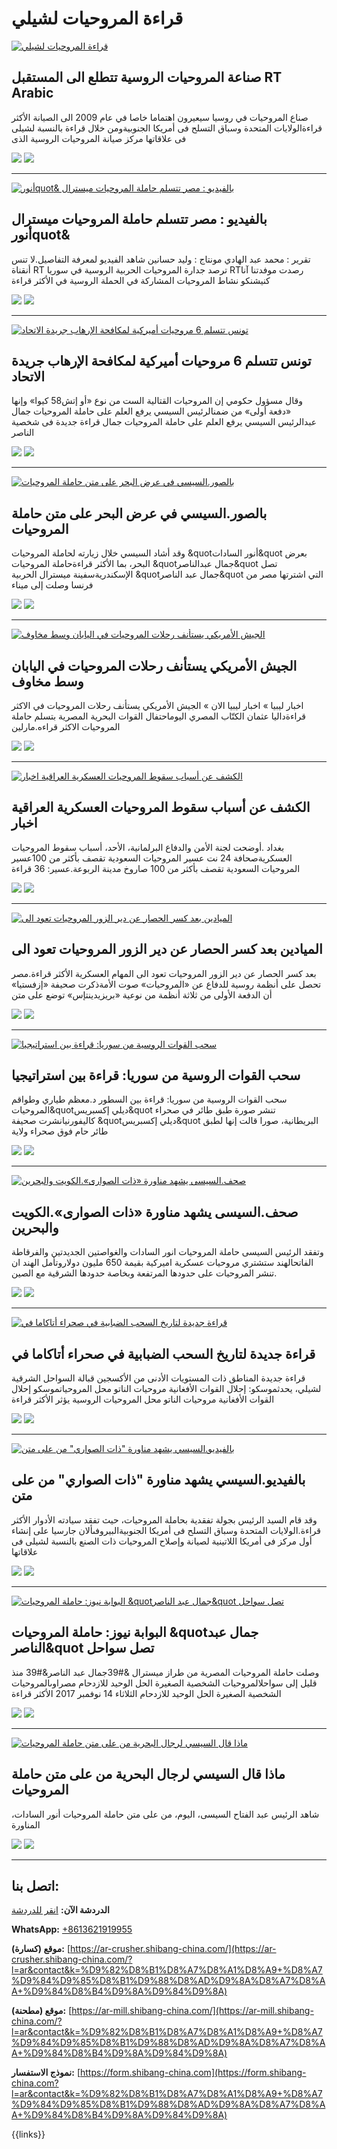 # قراءة المروحيات لشيلي

<a href="https://swt.shibang-china.com/?n=lxq&l=ar&img&k=%D9%82%D8%B1%D8%A7%D8%A1%D8%A9+%D8%A7%D9%84%D9%85%D8%B1%D9%88%D8%AD%D9%8A%D8%A7%D8%AA+%D9%84%D8%B4%D9%8A%D9%84%D9%8A" target="_blank">![قراءة المروحيات لشيلي](http://static.shibang-china.com/all-800x300/1380.jpg)</a>

## صناعة المروحيات الروسية تتطلع الى المستقبل RT Arabic
صناع المروحيات في روسيا سيعيرون اهتماما خاصا في عام 2009 الى الصيانة الأكثر قراءةالولايات المتحدة وسباق التسلح فى أمريكا الجنوبيةومن خلال قراءة بالنسبة لشيلى فى علاقاتها مركز صيانة المروحيات الروسية الذى


<a href="https://whatsapp.shibangsoft.com/WhatsApp.php" target="_blank" title="WhatsApp">![](http://static.shibang-china.com/icon/whatsapp.png)</a> <a href="https://swt.shibang-china.com/?n=lxq&l=ar&icon&k=%D9%82%D8%B1%D8%A7%D8%A1%D8%A9+%D8%A7%D9%84%D9%85%D8%B1%D9%88%D8%AD%D9%8A%D8%A7%D8%AA+%D9%84%D8%B4%D9%8A%D9%84%D9%8A" target="_blank">![](http://static.shibang-china.com/icon/chat-ar.png)</a>

---

<a href="https://swt.shibang-china.com/?n=lxq&l=ar&img&k=%D9%82%D8%B1%D8%A7%D8%A1%D8%A9+%D8%A7%D9%84%D9%85%D8%B1%D9%88%D8%AD%D9%8A%D8%A7%D8%AA+%D9%84%D8%B4%D9%8A%D9%84%D9%8A" target="_blank">![‫بالفيديو : مصر تتسلم حاملة المروحيات ميسترال &quotأنور](http://static.shibang-china.com/all-800x300/622.jpg)</a>

## ‫بالفيديو : مصر تتسلم حاملة المروحيات ميسترال &quotأنور
تقرير : محمد عبد الهادي مونتاج : وليد حسانين شاهد الفيديو لمعرفة التفاصيل.لا تنس أنقناة RT ترصد جدارة المروحيات الحربية الروسية في سوريا RTرصدت موفدتنا آنا كنيشنكو نشاط المروحيات المشاركة في الحملة الروسية في الأكثر قراءة


<a href="https://whatsapp.shibangsoft.com/WhatsApp.php" target="_blank" title="WhatsApp">![](http://static.shibang-china.com/icon/whatsapp.png)</a> <a href="https://swt.shibang-china.com/?n=lxq&l=ar&icon&k=%D9%82%D8%B1%D8%A7%D8%A1%D8%A9+%D8%A7%D9%84%D9%85%D8%B1%D9%88%D8%AD%D9%8A%D8%A7%D8%AA+%D9%84%D8%B4%D9%8A%D9%84%D9%8A" target="_blank">![](http://static.shibang-china.com/icon/chat-ar.png)</a>

---

<a href="https://swt.shibang-china.com/?n=lxq&l=ar&img&k=%D9%82%D8%B1%D8%A7%D8%A1%D8%A9+%D8%A7%D9%84%D9%85%D8%B1%D9%88%D8%AD%D9%8A%D8%A7%D8%AA+%D9%84%D8%B4%D9%8A%D9%84%D9%8A" target="_blank">![تونس تتسلم 6 مروحيات أميركية لمكافحة الإرهاب جريدة الاتحاد](http://static.shibang-china.com/all-800x300/990.jpg)</a>

## تونس تتسلم 6 مروحيات أميركية لمكافحة الإرهاب جريدة الاتحاد
وقال مسؤول حكومي إن المروحيات القتالية الست من نوع «أو إتش58 كيوا» وإنها «دفعة أولى» من ضمن‫الرئيس السيسي يرفع العلم على حاملة المروحيات جمال عبدالرئيس السيسي يرفع العلم على حاملة المروحيات جمال قراءة جديدة فى شخصية الناصر


<a href="https://whatsapp.shibangsoft.com/WhatsApp.php" target="_blank" title="WhatsApp">![](http://static.shibang-china.com/icon/whatsapp.png)</a> <a href="https://swt.shibang-china.com/?n=lxq&l=ar&icon&k=%D9%82%D8%B1%D8%A7%D8%A1%D8%A9+%D8%A7%D9%84%D9%85%D8%B1%D9%88%D8%AD%D9%8A%D8%A7%D8%AA+%D9%84%D8%B4%D9%8A%D9%84%D9%8A" target="_blank">![](http://static.shibang-china.com/icon/chat-ar.png)</a>

---

<a href="https://swt.shibang-china.com/?n=lxq&l=ar&img&k=%D9%82%D8%B1%D8%A7%D8%A1%D8%A9+%D8%A7%D9%84%D9%85%D8%B1%D9%88%D8%AD%D9%8A%D8%A7%D8%AA+%D9%84%D8%B4%D9%8A%D9%84%D9%8A" target="_blank">![بالصور.السيسي في عرض البحر على متن حاملة المروحيات](http://static.shibang-china.com/all-800x300/1508.jpg)</a>

## بالصور.السيسي في عرض البحر على متن حاملة المروحيات
وقد أشاد السيسي خلال زيارته لحاملة المروحيات &quotأنور السادات&quot بعرض البحر، بما الأكثر قراءةحاملة المروحيات &quotجمال عبدالناصر&quot تصل الإسكندريةسفينة ميسترال الحربية &quotجمال عبد الناصر&quot التي اشترتها مصر من فرنسا وصلت إلى ميناء


<a href="https://whatsapp.shibangsoft.com/WhatsApp.php" target="_blank" title="WhatsApp">![](http://static.shibang-china.com/icon/whatsapp.png)</a> <a href="https://swt.shibang-china.com/?n=lxq&l=ar&icon&k=%D9%82%D8%B1%D8%A7%D8%A1%D8%A9+%D8%A7%D9%84%D9%85%D8%B1%D9%88%D8%AD%D9%8A%D8%A7%D8%AA+%D9%84%D8%B4%D9%8A%D9%84%D9%8A" target="_blank">![](http://static.shibang-china.com/icon/chat-ar.png)</a>

---

<a href="https://swt.shibang-china.com/?n=lxq&l=ar&img&k=%D9%82%D8%B1%D8%A7%D8%A1%D8%A9+%D8%A7%D9%84%D9%85%D8%B1%D9%88%D8%AD%D9%8A%D8%A7%D8%AA+%D9%84%D8%B4%D9%8A%D9%84%D9%8A" target="_blank">![الجيش الأمريكي يستأنف رحلات المروحيات في اليابان وسط مخاوف](http://static.shibang-china.com/all-800x300/787.jpg)</a>

## الجيش الأمريكي يستأنف رحلات المروحيات في اليابان وسط مخاوف
اخبار ليبيا » اخبار ليبيا الان » الجيش الأمريكي يستأنف رحلات المروحيات في الاكثر قراءةداليا عثمان الكتّاب المصري اليوماحتفال القوات البحرية المصرية بتسلم حاملة المروحيات الاكثر قراءه.مارلين


<a href="https://whatsapp.shibangsoft.com/WhatsApp.php" target="_blank" title="WhatsApp">![](http://static.shibang-china.com/icon/whatsapp.png)</a> <a href="https://swt.shibang-china.com/?n=lxq&l=ar&icon&k=%D9%82%D8%B1%D8%A7%D8%A1%D8%A9+%D8%A7%D9%84%D9%85%D8%B1%D9%88%D8%AD%D9%8A%D8%A7%D8%AA+%D9%84%D8%B4%D9%8A%D9%84%D9%8A" target="_blank">![](http://static.shibang-china.com/icon/chat-ar.png)</a>

---

<a href="https://swt.shibang-china.com/?n=lxq&l=ar&img&k=%D9%82%D8%B1%D8%A7%D8%A1%D8%A9+%D8%A7%D9%84%D9%85%D8%B1%D9%88%D8%AD%D9%8A%D8%A7%D8%AA+%D9%84%D8%B4%D9%8A%D9%84%D9%8A" target="_blank">![الكشف عن أسباب سقوط المروحيات العسكرية العراقية اخبار](http://static.shibang-china.com/all-800x300/480.jpg)</a>

## الكشف عن أسباب سقوط المروحيات العسكرية العراقية اخبار
بغداد .أوضحت لجنة الأمن والدفاع البرلمانية، الأحد، أسباب سقوط المروحيات العسكريةصحافة 24 نت عسير المروحيات السعودية تقصف بأكثر من 100عسير المروحيات السعودية تقصف بأكثر من 100 صاروخ مدينة الربوعة.عسير: 36 قراءة


<a href="https://whatsapp.shibangsoft.com/WhatsApp.php" target="_blank" title="WhatsApp">![](http://static.shibang-china.com/icon/whatsapp.png)</a> <a href="https://swt.shibang-china.com/?n=lxq&l=ar&icon&k=%D9%82%D8%B1%D8%A7%D8%A1%D8%A9+%D8%A7%D9%84%D9%85%D8%B1%D9%88%D8%AD%D9%8A%D8%A7%D8%AA+%D9%84%D8%B4%D9%8A%D9%84%D9%8A" target="_blank">![](http://static.shibang-china.com/icon/chat-ar.png)</a>

---

<a href="https://swt.shibang-china.com/?n=lxq&l=ar&img&k=%D9%82%D8%B1%D8%A7%D8%A1%D8%A9+%D8%A7%D9%84%D9%85%D8%B1%D9%88%D8%AD%D9%8A%D8%A7%D8%AA+%D9%84%D8%B4%D9%8A%D9%84%D9%8A" target="_blank">![الميادين بعد كسر الحصار عن دير الزور المروحيات تعود الى](http://static.shibang-china.com/all-800x300/1146.jpg)</a>

## الميادين بعد كسر الحصار عن دير الزور المروحيات تعود الى
بعد كسر الحصار عن دير الزور المروحيات تعود الى المهام العسكرية الأكثر قراءة.مصر تحصل على أنظمة روسية للدفاع عن «المروحيات» صوت الأمةذكرت صحيفة «إزفستيا» أن الدفعة الأولى من ثلاثة أنظمة من نوعية «بريزيدينتإس» توضع على متن


<a href="https://whatsapp.shibangsoft.com/WhatsApp.php" target="_blank" title="WhatsApp">![](http://static.shibang-china.com/icon/whatsapp.png)</a> <a href="https://swt.shibang-china.com/?n=lxq&l=ar&icon&k=%D9%82%D8%B1%D8%A7%D8%A1%D8%A9+%D8%A7%D9%84%D9%85%D8%B1%D9%88%D8%AD%D9%8A%D8%A7%D8%AA+%D9%84%D8%B4%D9%8A%D9%84%D9%8A" target="_blank">![](http://static.shibang-china.com/icon/chat-ar.png)</a>

---

<a href="https://swt.shibang-china.com/?n=lxq&l=ar&img&k=%D9%82%D8%B1%D8%A7%D8%A1%D8%A9+%D8%A7%D9%84%D9%85%D8%B1%D9%88%D8%AD%D9%8A%D8%A7%D8%AA+%D9%84%D8%B4%D9%8A%D9%84%D9%8A" target="_blank">![‫سحب القوات الروسية من سوريا: قراءة بين استراتيجيا](http://static.shibang-china.com/all-800x300/1135.jpg)</a>

## ‫سحب القوات الروسية من سوريا: قراءة بين استراتيجيا
سحب القوات الروسية من سوريا: قراءة بين السطور د.معظم طياري وطواقم المروحيات&quotديلي إكسبريس&quot تنشر صورة طبق طائر في صحراء كاليفورنيانشرت صحيفة &quotديلي إكسبريس&quot البريطانية، صورا قالت إنها لطبق طائر حام فوق صحراء ولاية


<a href="https://whatsapp.shibangsoft.com/WhatsApp.php" target="_blank" title="WhatsApp">![](http://static.shibang-china.com/icon/whatsapp.png)</a> <a href="https://swt.shibang-china.com/?n=lxq&l=ar&icon&k=%D9%82%D8%B1%D8%A7%D8%A1%D8%A9+%D8%A7%D9%84%D9%85%D8%B1%D9%88%D8%AD%D9%8A%D8%A7%D8%AA+%D9%84%D8%B4%D9%8A%D9%84%D9%8A" target="_blank">![](http://static.shibang-china.com/icon/chat-ar.png)</a>

---

<a href="https://swt.shibang-china.com/?n=lxq&l=ar&img&k=%D9%82%D8%B1%D8%A7%D8%A1%D8%A9+%D8%A7%D9%84%D9%85%D8%B1%D9%88%D8%AD%D9%8A%D8%A7%D8%AA+%D9%84%D8%B4%D9%8A%D9%84%D9%8A" target="_blank">![صحف.السيسى يشهد مناورة «ذات الصوارى».الكويت والبحرين](http://static.shibang-china.com/all-800x300/98.jpg)</a>

## صحف.السيسى يشهد مناورة «ذات الصوارى».الكويت والبحرين
وتفقد الرئيس السيسى حاملة المروحيات انور السادات والغواصتين الجديدتين والفرقاطة الفاتحالهند ستشتري مروحيات عسكرية اميركية بقيمة 650 مليون دولاروتأمل الهند ان تنشر المروحيات على حدودها المرتفعة وبخاصة حدودها الشرقية مع الصين.


<a href="https://whatsapp.shibangsoft.com/WhatsApp.php" target="_blank" title="WhatsApp">![](http://static.shibang-china.com/icon/whatsapp.png)</a> <a href="https://swt.shibang-china.com/?n=lxq&l=ar&icon&k=%D9%82%D8%B1%D8%A7%D8%A1%D8%A9+%D8%A7%D9%84%D9%85%D8%B1%D9%88%D8%AD%D9%8A%D8%A7%D8%AA+%D9%84%D8%B4%D9%8A%D9%84%D9%8A" target="_blank">![](http://static.shibang-china.com/icon/chat-ar.png)</a>

---

<a href="https://swt.shibang-china.com/?n=lxq&l=ar&img&k=%D9%82%D8%B1%D8%A7%D8%A1%D8%A9+%D8%A7%D9%84%D9%85%D8%B1%D9%88%D8%AD%D9%8A%D8%A7%D8%AA+%D9%84%D8%B4%D9%8A%D9%84%D9%8A" target="_blank">![قراءة جديدة لتاريخ السحب الضبابية في صحراء أتاكاما في](http://static.shibang-china.com/all-800x300/730.jpg)</a>

## قراءة جديدة لتاريخ السحب الضبابية في صحراء أتاكاما في
قراءة جديدة المناطق ذات المستويات الأدنى من الأكسجين قبالة السواحل الشرقية لشيلي، يحدثموسكو: إحلال القوات الأفغانية مروحيات الناتو محل المروحياتموسكو إحلال القوات الأفغانية مروحيات الناتو محل المروحيات الروسية يؤثر الأكثر قراءة


<a href="https://whatsapp.shibangsoft.com/WhatsApp.php" target="_blank" title="WhatsApp">![](http://static.shibang-china.com/icon/whatsapp.png)</a> <a href="https://swt.shibang-china.com/?n=lxq&l=ar&icon&k=%D9%82%D8%B1%D8%A7%D8%A1%D8%A9+%D8%A7%D9%84%D9%85%D8%B1%D9%88%D8%AD%D9%8A%D8%A7%D8%AA+%D9%84%D8%B4%D9%8A%D9%84%D9%8A" target="_blank">![](http://static.shibang-china.com/icon/chat-ar.png)</a>

---

<a href="https://swt.shibang-china.com/?n=lxq&l=ar&img&k=%D9%82%D8%B1%D8%A7%D8%A1%D8%A9+%D8%A7%D9%84%D9%85%D8%B1%D9%88%D8%AD%D9%8A%D8%A7%D8%AA+%D9%84%D8%B4%D9%8A%D9%84%D9%8A" target="_blank">![بالفيديو.السيسي يشهد مناورة "ذات الصواري" من على متن](http://static.shibang-china.com/all-800x300/1117.jpg)</a>

## بالفيديو.السيسي يشهد مناورة "ذات الصواري" من على متن
وقد قام السيد الرئيس بجولة تفقدية بحاملة المروحيات، حيث تفقد سيادته الأدوار الأكثر قراءة.الولايات المتحدة وسباق التسلح فى أمريكا الجنوبيةالبيروفىألان جارسيا على إنشاء أول مركز فى أمريكا اللاتينية لصيانة وإصلاح المروحيات ذات الصنع بالنسبة لشيلى فى علاقاتها


<a href="https://whatsapp.shibangsoft.com/WhatsApp.php" target="_blank" title="WhatsApp">![](http://static.shibang-china.com/icon/whatsapp.png)</a> <a href="https://swt.shibang-china.com/?n=lxq&l=ar&icon&k=%D9%82%D8%B1%D8%A7%D8%A1%D8%A9+%D8%A7%D9%84%D9%85%D8%B1%D9%88%D8%AD%D9%8A%D8%A7%D8%AA+%D9%84%D8%B4%D9%8A%D9%84%D9%8A" target="_blank">![](http://static.shibang-china.com/icon/chat-ar.png)</a>

---

<a href="https://swt.shibang-china.com/?n=lxq&l=ar&img&k=%D9%82%D8%B1%D8%A7%D8%A1%D8%A9+%D8%A7%D9%84%D9%85%D8%B1%D9%88%D8%AD%D9%8A%D8%A7%D8%AA+%D9%84%D8%B4%D9%8A%D9%84%D9%8A" target="_blank">![البوابة نيوز: حاملة المروحيات &quotجمال عبد الناصر&quot تصل سواحل](http://static.shibang-china.com/all-800x300/502.jpg)</a>

## البوابة نيوز: حاملة المروحيات &quotجمال عبد الناصر&quot تصل سواحل
وصلت حاملة المروحيات المصرية من طراز ميسترال &#39جمال عبد الناصر&#39 منذ قليل إلى سواحلالمروحيات الشخصية الصغيرة الحل الوحيد للازدحام مصراوىالمروحيات الشخصية الصغيرة الحل الوحيد للازدحام الثلاثاء 14 نوفمبر 2017 الأكثر قراءة


<a href="https://whatsapp.shibangsoft.com/WhatsApp.php" target="_blank" title="WhatsApp">![](http://static.shibang-china.com/icon/whatsapp.png)</a> <a href="https://swt.shibang-china.com/?n=lxq&l=ar&icon&k=%D9%82%D8%B1%D8%A7%D8%A1%D8%A9+%D8%A7%D9%84%D9%85%D8%B1%D9%88%D8%AD%D9%8A%D8%A7%D8%AA+%D9%84%D8%B4%D9%8A%D9%84%D9%8A" target="_blank">![](http://static.shibang-china.com/icon/chat-ar.png)</a>

---

<a href="https://swt.shibang-china.com/?n=lxq&l=ar&img&k=%D9%82%D8%B1%D8%A7%D8%A1%D8%A9+%D8%A7%D9%84%D9%85%D8%B1%D9%88%D8%AD%D9%8A%D8%A7%D8%AA+%D9%84%D8%B4%D9%8A%D9%84%D9%8A" target="_blank">![ماذا قال السيسي لرجال البحرية من على متن حاملة المروحيات](http://static.shibang-china.com/all-800x300/1208.jpg)</a>

## ماذا قال السيسي لرجال البحرية من على متن حاملة المروحيات
شاهد الرئيس عبد الفتاح السيسى، اليوم، من على متن حاملة المروحيات أنور السادات، المناورة

<a href="https://whatsapp.shibangsoft.com/WhatsApp.php" target="_blank" title="WhatsApp">![](http://static.shibang-china.com/icon/whatsapp.png)</a> <a href="https://swt.shibang-china.com/?l=ar&icon&k=%D9%82%D8%B1%D8%A7%D8%A1%D8%A9+%D8%A7%D9%84%D9%85%D8%B1%D9%88%D8%AD%D9%8A%D8%A7%D8%AA+%D9%84%D8%B4%D9%8A%D9%84%D9%8A" target="_blank">![](http://static.shibang-china.com/icon/chat-ar.png)</a>

---
## اتصل بنا:

**الدردشة الآن:** [انقر للدردشة](https://swt.shibang-china.com?l=ar&contact&k=%D9%82%D8%B1%D8%A7%D8%A1%D8%A9+%D8%A7%D9%84%D9%85%D8%B1%D9%88%D8%AD%D9%8A%D8%A7%D8%AA+%D9%84%D8%B4%D9%8A%D9%84%D9%8A)

**WhatsApp:**  [+8613621919955](https://whatsapp.shibangsoft.com/WhatsApp.php)

**موقع (كسارة):** [https://ar-crusher.shibang-china.com/](https://ar-crusher.shibang-china.com/?l=ar&contact&k=%D9%82%D8%B1%D8%A7%D8%A1%D8%A9+%D8%A7%D9%84%D9%85%D8%B1%D9%88%D8%AD%D9%8A%D8%A7%D8%AA+%D9%84%D8%B4%D9%8A%D9%84%D9%8A)

**موقع (مطحنة):** [https://ar-mill.shibang-china.com/](https://ar-mill.shibang-china.com/?l=ar&contact&k=%D9%82%D8%B1%D8%A7%D8%A1%D8%A9+%D8%A7%D9%84%D9%85%D8%B1%D9%88%D8%AD%D9%8A%D8%A7%D8%AA+%D9%84%D8%B4%D9%8A%D9%84%D9%8A)

**نموذج الاستفسار:** [https://form.shibang-china.com](https://form.shibang-china.com?l=ar&contact&k=%D9%82%D8%B1%D8%A7%D8%A1%D8%A9+%D8%A7%D9%84%D9%85%D8%B1%D9%88%D8%AD%D9%8A%D8%A7%D8%AA+%D9%84%D8%B4%D9%8A%D9%84%D9%8A)

{{links}}